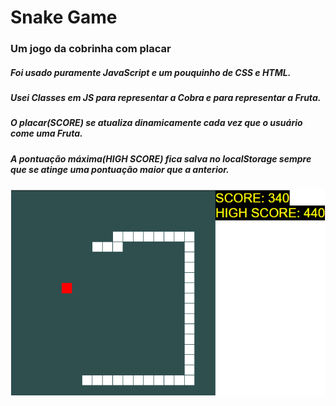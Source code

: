 # Snake Game
### Um jogo da cobrinha com placar

##### Foi usado puramente JavaScript e um pouquinho de CSS e HTML.
##### Usei Classes em JS para representar a Cobra e para representar a Fruta.
##### O placar(SCORE) se atualiza dinamicamente cada vez que o usuário come uma Fruta.
##### A pontuação máxima(HIGH SCORE) fica salva no localStorage sempre que se atinge uma pontuação maior que a anterior.


![](infoImgs/screen_shot.png)
